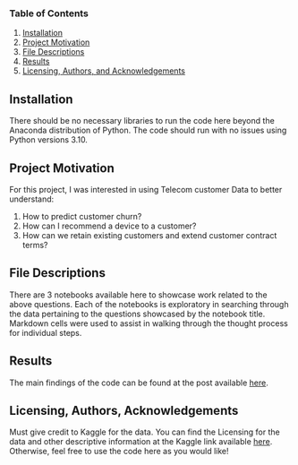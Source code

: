 ### Table of Contents

1. [Installation](#installation)
2. [Project Motivation](#motivation)
3. [File Descriptions](#files)
4. [Results](#results)
5. [Licensing, Authors, and Acknowledgements](#licensing)

## Installation <a name="installation"></a>

There should be no necessary libraries to run the code here beyond the Anaconda distribution of Python.  The code should run with no issues using Python versions 3.10.

## Project Motivation<a name="motivation"></a>

For this project, I was interested in using Telecom customer Data to better understand:

1. How to predict customer churn?
2. How can I recommend a device to a customer?
3. How can we retain existing customers and extend customer contract terms?

## File Descriptions <a name="files"></a>

There are 3 notebooks available here to showcase work related to the above questions.  Each of the notebooks is exploratory in searching through the data pertaining to the questions showcased by the notebook title.  Markdown cells were used to assist in walking through the thought process for individual steps.  

## Results<a name="results"></a>

The main findings of the code can be found at the post available [here](https://medium.com/@tajimash/how-does-data-science-contribute-to-business-a-e0017b4712bc).

## Licensing, Authors, Acknowledgements<a name="licensing"></a>

Must give credit to Kaggle for the data.  You can find the Licensing for the data and other descriptive information at the Kaggle link available [here](https://www.kaggle.com/datasets/abhinav89/telecom-customer).  Otherwise, feel free to use the code here as you would like!
